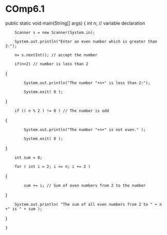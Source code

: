# COmp6.1


public static void main(String[] args) {
		int n; // variable declaration

        Scanner s = new Scanner(System.in);

        System.out.println("Enter an even number which is greater than 2:");

        n= s.nextInt(); // accept the number

        if(n<2) // number is less than 2
{

            System.out.println("The number "+n+" is less than 2:");

            System.exit( 0 );
}

        if (( n % 2 ) != 0 ) // The number is odd
{

            System.out.println("The number "+n+" is not even." );

            System.exit( 0 );
}

        int sum = 0;

        for ( int i = 2; i <= n; i += 2 )

{

            sum += i; // Sum of even numbers from 2 to the number
}

        System.out.println( "The sum of all even numbers from 2 to " + n +" is " + sum );
}


	}
